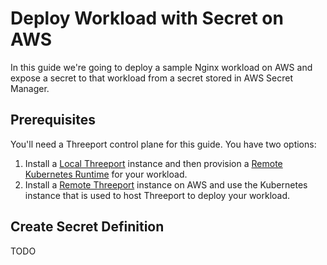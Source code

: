 # Deploy Workload with Secret on AWS

In this guide we're going to deploy a sample Nginx workload on AWS and expose a
secret to that workload from a secret stored in AWS Secret Manager.

## Prerequisites

You'll need a Threeport control plane for this guide.  You have two options:

1. Install a [Local Threeport](../../install/install-threeport-local) instance and
   then provision a [Remote Kubernetes
   Runtime](../../kubernetes-runtime/remote-kubernetes-runtime) for your workload.
1. Install a [Remote Threeport](../../install/install-threeport-aws) instance
   on AWS and use the Kubernetes instance that is used to host Threeport to deploy
   your workload.

## Create Secret Definition

TODO

